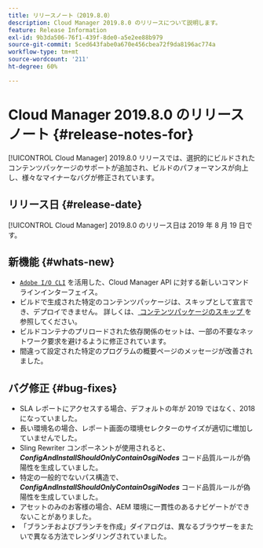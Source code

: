 ```yaml
---
title: リリースノート（2019.8.0）
description: Cloud Manager 2019.8.0 のリリースについて説明します。
feature: Release Information
exl-id: 9b3da506-76f1-439f-8de0-a5e2ee88b979
source-git-commit: 5ced643fabe0a670e456cbea72f9da8196ac774a
workflow-type: tm+mt
source-wordcount: '211'
ht-degree: 60%

---
```


# Cloud Manager 2019.8.0 のリリースノート {#release-notes-for}

[!UICONTROL Cloud Manager] 2019.8.0 リリースでは、選択的にビルドされたコンテンツパッケージのサポートが追加され、ビルドのパフォーマンスが向上し、様々なマイナーなバグが修正されています。

## リリース日 {#release-date}

[!UICONTROL Cloud Manager] 2019.8.0 のリリース日は 2019 年 8 月 19 日です。

## 新機能 {#whats-new}

* [`Adobe I/O CLI`](https://github.com/adobe/aio-cli-plugin-cloudmanager) を活用した、Cloud Manager API に対する新しいコマンドラインインターフェイス。
* ビルドで生成された特定のコンテンツパッケージは、スキップとして宣言でき、デプロイできません。 詳しくは、[ コンテンツパッケージのスキップ ](/help/getting-started/project-setup.md#skipping-content-packages) を参照してください。
* ビルドコンテナのプリロードされた依存関係のセットは、一部の不要なネットワーク要求を避けるように修正されています。
* 間違って設定された特定のプログラムの概要ページのメッセージが改善されました。

## バグ修正 {#bug-fixes}

* SLA レポートにアクセスする場合、デフォルトの年が 2019 ではなく、2018 になっていました。
* 長い環境名の場合、レポート画面の環境セレクターのサイズが適切に増加していませんでした。
* Sling Rewriter コンポーネントが使用されると、***ConfigAndInstallShouldOnlyContainOsgiNodes*** コード品質ルールが偽陽性を生成していました。
* 特定の一般的でないパス構造で、***ConfigAndInstallShouldOnlyContainOsgiNodes*** コード品質ルールが偽陽性を生成していました。
* アセットのみのお客様の場合、AEM 環境に一貫性のあるナビゲートができないことがありました。
* 「ブランチおよびブランチを作成」ダイアログは、異なるブラウザーをまたいで異なる方法でレンダリングされていました。
